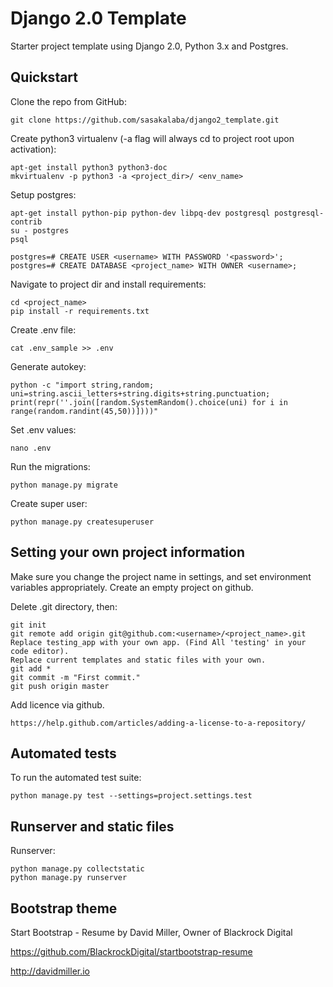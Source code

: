 # Django 2.0 Template

Starter project template using Django 2.0, Python 3.x and Postgres.

## Quickstart

Clone the repo from GitHub:

    git clone https://github.com/sasakalaba/django2_template.git

Create python3 virtualenv (-a flag will always cd to project root upon activation):

    apt-get install python3 python3-doc
    mkvirtualenv -p python3 -a <project_dir>/ <env_name>

Setup postgres:

    apt-get install python-pip python-dev libpq-dev postgresql postgresql-contrib
    su - postgres
    psql

    postgres=# CREATE USER <username> WITH PASSWORD '<password>';
    postgres=# CREATE DATABASE <project_name> WITH OWNER <username>;

Navigate to project dir and install requirements:

    cd <project_name>
    pip install -r requirements.txt

Create .env file:

    cat .env_sample >> .env

Generate autokey:

    python -c "import string,random; uni=string.ascii_letters+string.digits+string.punctuation; print(repr(''.join([random.SystemRandom().choice(uni) for i in range(random.randint(45,50))])))"

Set .env values:

    nano .env

Run the migrations:

    python manage.py migrate

Create super user:

    python manage.py createsuperuser


## Setting your own project information

Make sure you change the project name in settings, and set environment variables appropriately.
Create an empty project on github.

Delete .git directory, then:

    git init
    git remote add origin git@github.com:<username>/<project_name>.git
    Replace testing_app with your own app. (Find All 'testing' in your code editor).
    Replace current templates and static files with your own.
    git add *
    git commit -m "First commit."
    git push origin master

Add licence via github.

    https://help.github.com/articles/adding-a-license-to-a-repository/


## Automated tests

To run the automated test suite:

    python manage.py test --settings=project.settings.test


## Runserver and static files

Runserver:

    python manage.py collectstatic
    python manage.py runserver


## Bootstrap theme

Start Bootstrap - Resume by David Miller, Owner of Blackrock Digital

https://github.com/BlackrockDigital/startbootstrap-resume

http://davidmiller.io
